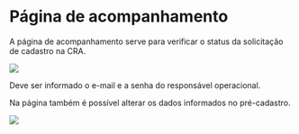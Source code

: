 # Página de acompanhamento

A página de acompanhamento serve para verificar o status da solicitação de cadastro na CRA.

![](http://manual.crabr.com.br/manual/wp-content/uploads/2020/04/06.png)

Deve ser informado o e-mail e a senha do responsável operacional.

Na página também é possível alterar os dados informados no pré-cadastro.

![](http://manual.crabr.com.br/manual/wp-content/uploads/2020/04/07.png)
